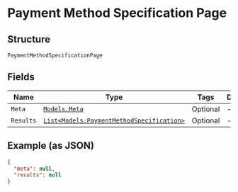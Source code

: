 
# Payment Method Specification Page

## Structure

`PaymentMethodSpecificationPage`

## Fields

| Name | Type | Tags | Description |
|  --- | --- | --- | --- |
| `Meta` | [`Models.Meta`](../../doc/models/meta.md) | Optional | - |
| `Results` | [`List<Models.PaymentMethodSpecification>`](../../doc/models/payment-method-specification.md) | Optional | - |

## Example (as JSON)

```json
{
  "meta": null,
  "results": null
}
```

